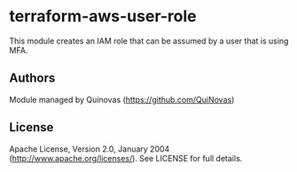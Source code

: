 # terraform-aws-user-role

This module creates an IAM role that can be assumed by a user that is using MFA.

## Authors

Module managed by Quinovas (https://github.com/QuiNovas)

## License

Apache License, Version 2.0, January 2004 (http://www.apache.org/licenses/). See LICENSE for full details.